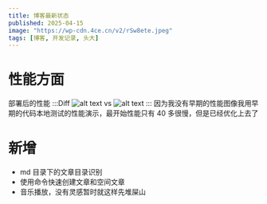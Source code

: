 ```yaml
---
title: 博客最新状态
published: 2025-04-15
image: "https://wp-cdn.4ce.cn/v2/rSw8ete.jpeg"
tags: [博客, 开发记录, 头大]
---
```


# 性能方面

部署后的性能
:::Diff
![alt text](https://1drv.ms/i/c/2182f48b953d36f8/IQSdoflwMTP5So84GnSLMlZTATiiy4LGKIf9qs9TUlEFEhk?width=1024)
vs
![alt text](https://1drv.ms/i/c/2182f48b953d36f8/IQSGhNN6pB_KT7rDpeMvclznAQH5-xY2Jiu5Sk6de6LwOKE?width=1024)
:::
因为我没有早期的性能图像我用早期的代码本地测试的性能演示，最开始性能只有 40 多很慢，但是已经优化上去了

# 新增

- md 目录下的文章目录识别
- 使用命令快速创建文章和空间文章
- 音乐播放，没有灵感暂时就这样先堆屎山
